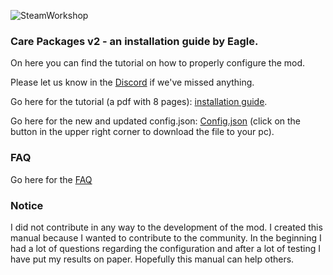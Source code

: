 ![SteamWorkshop](https://steamuserimages-a.akamaihd.net/ugc/1834652524924230581/23F98A782514328954E1128DF6658D6218950A9F/?imw=637&imh=358&ima=fit&impolicy=Letterbox&imcolor=%23000000&letterbox=true)
### Care Packages v2 - an installation guide by Eagle.

On here you can find the tutorial on how to properly configure the mod.

Please let us know in the [Discord](https://discord.gg/hKeDPcwCGx) if we've missed anything.

Go here for the tutorial (a pdf with 8 pages): [installation guide](https://drive.google.com/file/d/1TOHEnoS-vww3g6RFqcs7HQd-vZCQ7VbO/view?usp=sharing).

Go here for the new and updated config.json: [Config.json](https://github.com/Eaglescabin/Care_Packages/blob/main/config.json) (click on the button in the upper right corner to download the file to your pc).

### FAQ

Go here for the [FAQ](https://github.com/Eaglescabin/Care_Packages/wiki)
### Notice
I did not contribute in any way to the development of the mod. I created this manual because I wanted to contribute to the community. In the beginning I had a lot of questions regarding the configuration and after a lot of testing I have put my results on paper. Hopefully this manual can help others.   

